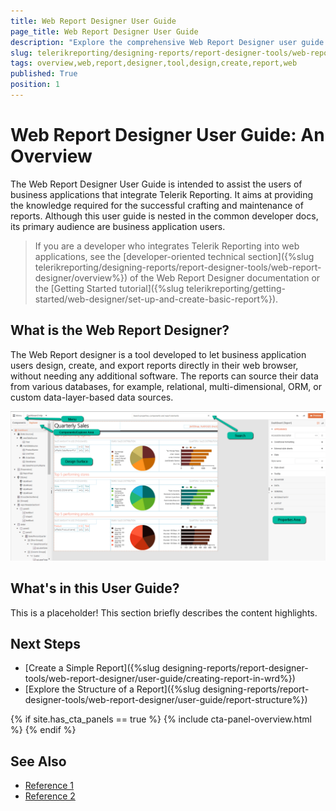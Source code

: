 ```yaml
---
title: Web Report Designer User Guide
page_title: Web Report Designer User Guide
description: "Explore the comprehensive Web Report Designer user guide and discover how to apply the powerful features of the report designer to effortlessly craft rich dynamic reports."
slug: telerikreporting/designing-reports/report-designer-tools/web-report-designer/user-guide/overview
tags: overview,web,report,designer,tool,design,create,report,web
published: True
position: 1
---
```


# Web Report Designer User Guide: An Overview

The Web Report Designer User Guide is intended to assist the users of business applications that integrate Telerik Reporting. It aims at providing the knowledge required for the successful crafting and maintenance of reports. Although this user guide is nested in the common developer docs, its primary audience are business application users.

> If you are a developer who integrates Telerik Reporting into web applications, see the [developer-oriented technical section]({%slug telerikreporting/designing-reports/report-designer-tools/web-report-designer/overview%}) of the Web Report Designer documentation or the [Getting Started tutorial]({%slug telerikreporting/getting-started/web-designer/set-up-and-create-basic-report%}). 

## What is the Web Report Designer?

The Web Report designer is a tool developed to let business application users design, create, and export reports directly in their web browser, without needing any additional software. The reports can source their data from various databases, for example, relational, multi-dimensional, ORM, or custom data-layer-based data sources.

![Main areas and functionalities of the Telerik Web Report Designer](../images/Designer/web-report-designer-dashboard.png)

## What's in this User Guide?

This is a placeholder! 
This section briefly describes the content highlights.

## Next Steps

* [Create a Simple Report]({%slug designing-reports/report-designer-tools/web-report-designer/user-guide/creating-report-in-wrd%})
* [Explore the Structure of a Report]({%slug designing-reports/report-designer-tools/web-report-designer/user-guide/report-structure%})

{% if site.has_cta_panels == true %}
{% include cta-panel-overview.html %}
{% endif %}

## See Also

* [Reference 1]()
* [Reference 2]()
